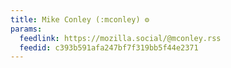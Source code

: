 ```yaml
---
title: Mike Conley (:mconley) ⚙️
params:
  feedlink: https://mozilla.social/@mconley.rss
  feedid: c393b591afa247bf7f319bb5f44e2371
---
```

